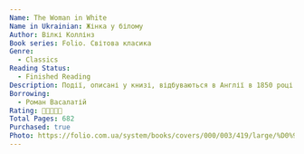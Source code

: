 ```yaml
---
Name: The Woman in White
Name in Ukrainian: Жінка у білому
Author: Вілкі Коллінз
Book series: Folio. Світова класика
Genre:
  - Classics
Reading Status:
  - Finished Reading
Description: Події, описані у книзі, відбуваються в Англії в 1850 році. В основу твору покладено гострий захоплюючий сюжет про злочин, який було скоєно заради грошей. Визнаний майстер інтриги, У. Коллінз вдало поєднує детектив з любовною історією. Оповідь ведеться від різних осіб, у хронологічному порядку, що дозволяє всебічно осягнути події та вчинки персонажів. Для середнього і старшого шкільного віку.
Borrowing:
  - Роман Васалатій
Rating: 🌟🌟🌟🌟🌟
Total Pages: 682
Purchased: true
Photo: https://folio.com.ua/system/books/covers/000/003/419/large/%D0%9A%D0%BE%D0%BB%D0%BB%D1%96%D0%BD%D0%B7_%D0%96%D0%B2%D0%BD%D0%BA%D0%B0_%D1%83_%D0%B1%D1%96%D0%BB%D0%BE%D0%BC%D1%83.png?1684248782
---
```


